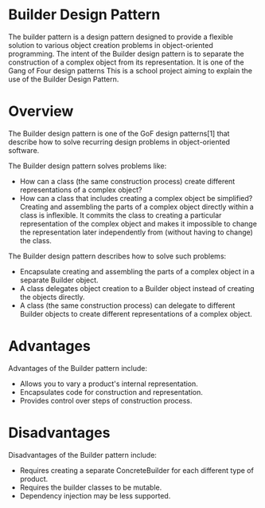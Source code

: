 # Builder Design Pattern
The builder pattern is a design pattern designed to provide a flexible solution to various object creation problems in 
object-oriented programming. The intent of the Builder design pattern is to separate the construction of a complex 
object from its representation. It is one of the Gang of Four design patterns
This is a school project aiming to explain the use of the Builder Design Pattern.

# Overview
The Builder design pattern is one of the GoF design patterns[1] that describe how to solve recurring design problems in object-oriented software.

The Builder design pattern solves problems like:

 - How can a class (the same construction process) create different representations of a complex object?
 - How can a class that includes creating a complex object be simplified?
Creating and assembling the parts of a complex object directly within a class is inflexible. It commits the class to creating a particular representation of the complex object and makes it impossible to change the representation later independently from (without having to change) the class.

The Builder design pattern describes how to solve such problems:

- Encapsulate creating and assembling the parts of a complex object in a separate Builder object.
- A class delegates object creation to a Builder object instead of creating the objects directly.
- A class (the same construction process) can delegate to different Builder objects to create different representations of a complex object.

# Advantages
Advantages of the Builder pattern include:

- Allows you to vary a product's internal representation.
- Encapsulates code for construction and representation.
- Provides control over steps of construction process.

# Disadvantages
Disadvantages of the Builder pattern include:

- Requires creating a separate ConcreteBuilder for each different type of product.
- Requires the builder classes to be mutable.
- Dependency injection may be less supported.

